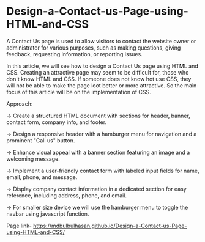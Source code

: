 # Design-a-Contact-us-Page-using-HTML-and-CSS
A Contact Us page is used to allow visitors to contact the
website owner or administrator for various purposes, such
as making questions, giving feedback, requesting
information, or reporting issues.

In this article, we will see how to design a Contact Us page
using HTML and CSS. Creating an attractive page may
seem to be difficult for, those who don't know HTML and CSS.
If someone does not know hot use CSS, they will not be able
to make the page loot better or more attractive. So the main 
focus of this article will be on the implementation of CSS.

Approach:

-> Create a structured HTML document with sections for header,
banner, contact form, company info, and footer.

-> Design a responsive header with a hamburger menu for
navigation and a prominent "Call us" button.

-> Enhance visual appeal with a banner section featuring an 
image and a welcoming message.

-> Implement a user-friendly contact form with labeled
input fields for name, email, phone, and message.

-> Display company contact information in a dedicated section
for easy reference, including address, phone, and email.

-> For smaller size device we will use the hamburger menu to
toggle the navbar using javascript function.

Page link- https://mdbulbulhasan.github.io/Design-a-Contact-us-Page-using-HTML-and-CSS/
